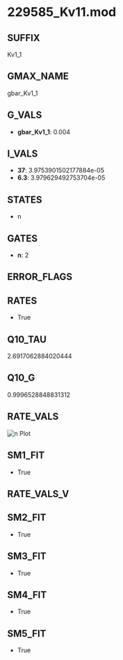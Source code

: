 # 229585_Kv11.mod

## SUFFIX

Kv1_1

## GMAX_NAME

gbar_Kv1_1

## G_VALS

- **gbar_Kv1_1**: 0.004

## I_VALS

- **37**: 3.9753901502177884e-05
- **6.3**: 3.979629492753704e-05

## STATES

- n

## GATES

- **n**: 2

## ERROR_FLAGS


## RATES

- True

## Q10_TAU

2.6917062884020444

## Q10_G

0.9996528848831312

## RATE_VALS

![n Plot](/Users/pbozelos/Dropbox/icg-Chai-Panos/supermodels/output_markdown_files/K/229585_Kv11.mod/images/n.png)

## SM1_FIT

- True

## RATE_VALS_V

## SM2_FIT

- True

## SM3_FIT

- True

## SM4_FIT

- True

## SM5_FIT

- True

